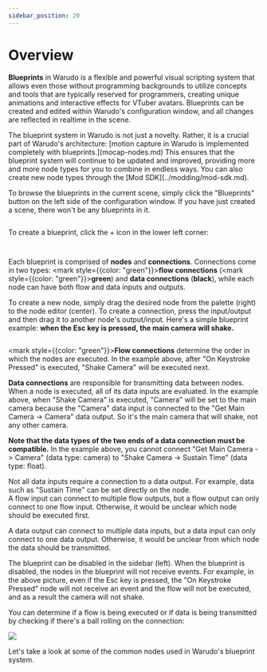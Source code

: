 ```yaml
---
sidebar_position: 20
---
```


# Overview

**Blueprints** in Warudo is a flexible and powerful visual scripting system that allows even those without programming backgrounds to utilize concepts and tools that are typically reserved for programmers, creating unique animations and interactive effects for VTuber avatars. Blueprints can be created and edited within Warudo's configuration window, and all changes are reflected in realtime in the scene.

<div className="hint hint-success">
The blueprint system in Warudo is not just a novelty. Rather, it is a crucial part of Warudo's architecture: [motion capture in Warudo is implemented completely with blueprints.](mocap-nodes.md) This ensures that the blueprint system will continue to be updated and improved, providing more and more node types for you to combine in endless ways. You can also create new node types through the [Mod SDK](../modding/mod-sdk.md).
</div>

To browse the blueprints in the current scene, simply click the "Blueprints" button on the left side of the configuration window. If you have just created a scene, there won't be any blueprints in it.

<figure><img src="/images/image(5)(1).jpg" alt="" /><figcaption></figcaption></figure>

To create a blueprint, click the + icon in the lower left corner:

<figure><img src="/images/image(7)(1)(3).jpg" alt="" /><figcaption></figcaption></figure>

<figure><img src="/images/image(4)(1)(5).jpg" alt="" /><figcaption></figcaption></figure>

Each blueprint is comprised of **nodes** and **connections**. Connections come in two types: <mark style={{color: "green"}}>**flow connections**</mark> (<mark style={{color: "green"}}>**green**</mark>) and **data connections** (**black**), while each node can have both flow and data inputs and outputs.

To create a new node, simply drag the desired node from the palette (right) to the node editor (center). To create a connection, press the input/output and then drag it to another node's output/input. Here's a simple blueprint example: **when the Esc key is pressed, the main camera will shake.**

<figure><img src="/images/image(2)(1)(1).jpg" alt="" /><figcaption></figcaption></figure>

<mark style={{color: "green"}}>**Flow connections**</mark> determine the order in which the nodes are executed. In the example above, after "On Keystroke Pressed" is executed, "Shake Camera" will be executed next.

**Data connections** are responsible for transmitting data between nodes. When a node is executed, all of its data inputs are evaluated. In the example above, when "Shake Camera" is executed, "Camera" will be set to the main camera because the "Camera" data input is connected to the "Get Main Camera -> Camera" data output. So it's the main camera that will shake, not any other camera.

**Note that the data types of the two ends of a data connection must be compatible.** In the example above, you cannot connect "Get Main Camera -> Camera" (data type: camera) to "Shake Camera -> Sustain Time" (data type: float).

<div className="hint hint-success">
Not all data inputs require a connection to a data output. For example, data such as "Sustain Time" can be set directly on the node.
</div>

<div className="hint hint-info">
A flow input can connect to multiple flow outputs, but a flow output can only connect to one flow input. Otherwise, it would be unclear which node should be executed first.&#x20;

A data output can connect to multiple data inputs, but a data input can only connect to one data output. Otherwise, it would be unclear from which node the data should be transmitted.
</div>

The blueprint can be disabled in the sidebar (left). When the blueprint is disabled, the nodes in the blueprint will not receive events. For example, in the above picture, even if the Esc key is pressed, the "On Keystroke Pressed" node will not receive an event and the flow will not be executed, and as a result the camera will not shake.

<div className="hint hint-info">
You can determine if a flow is being executed or if data is being transmitted by checking if there's a ball rolling on the connection:

![](</images/image(6)(4).jpg>)
</div>

Let's take a look at some of the common nodes used in Warudo's blueprint system.
